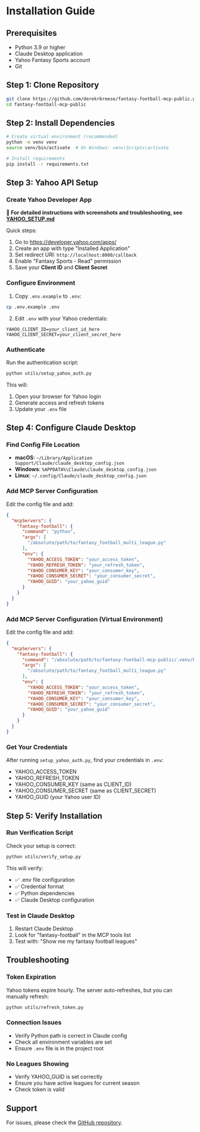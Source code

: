 # Installation Guide

## Prerequisites

- Python 3.9 or higher
- Claude Desktop application
- Yahoo Fantasy Sports account
- Git

## Step 1: Clone Repository

```bash
git clone https://github.com/derekrbreese/fantasy-football-mcp-public.git
cd fantasy-football-mcp-public
```

## Step 2: Install Dependencies

```bash
# Create virtual environment (recommended)
python -m venv venv
source venv/bin/activate  # On Windows: venv\Scripts\activate

# Install requirements
pip install -r requirements.txt
```

## Step 3: Yahoo API Setup

### Create Yahoo Developer App

**📖 For detailed instructions with screenshots and troubleshooting, see [YAHOO_SETUP.md](YAHOO_SETUP.md)**

Quick steps:
1. Go to https://developer.yahoo.com/apps/
2. Create an app with type "Installed Application"
3. Set redirect URI: `http://localhost:8000/callback`
4. Enable "Fantasy Sports - Read" permission
5. Save your **Client ID** and **Client Secret**

### Configure Environment

1. Copy `.env.example` to `.env`:
```bash
cp .env.example .env
```

2. Edit `.env` with your Yahoo credentials:
```env
YAHOO_CLIENT_ID=your_client_id_here
YAHOO_CLIENT_SECRET=your_client_secret_here
```

### Authenticate

Run the authentication script:
```bash
python utils/setup_yahoo_auth.py
```

This will:
1. Open your browser for Yahoo login
2. Generate access and refresh tokens
3. Update your `.env` file

## Step 4: Configure Claude Desktop

### Find Config File Location

- **macOS**: `~/Library/Application Support/Claude/claude_desktop_config.json`
- **Windows**: `%APPDATA%\Claude\claude_desktop_config.json`
- **Linux**: `~/.config/Claude/claude_desktop_config.json`

### Add MCP Server Configuration

Edit the config file and add:

```json
{
  "mcpServers": {
    "fantasy-football": {
      "command": "python",
      "args": [
        "/absolute/path/to/fantasy_football_multi_league.py"
      ],
      "env": {
        "YAHOO_ACCESS_TOKEN": "your_access_token",
        "YAHOO_REFRESH_TOKEN": "your_refresh_token",
        "YAHOO_CONSUMER_KEY": "your_consumer_key",
        "YAHOO_CONSUMER_SECRET": "your_consumer_secret",
        "YAHOO_GUID": "your_yahoo_guid"
      }
    }
  }
}
```

### Add MCP Server Configuration (Virtual Environment)
Edit the config file and add:

```json
{
  "mcpServers": {
    "fantasy-football": {
      "command": "/absolute/path/to/fantasy-football-mcp-public/.venv/bin/python",
      "args": [
        "/absolute/path/to/fantasy_football_multi_league.py"
      ],
      "env": {
        "YAHOO_ACCESS_TOKEN": "your_access_token",
        "YAHOO_REFRESH_TOKEN": "your_refresh_token",
        "YAHOO_CONSUMER_KEY": "your_consumer_key",
        "YAHOO_CONSUMER_SECRET": "your_consumer_secret",
        "YAHOO_GUID": "your_yahoo_guid"
      }
    }
  }
}
```

### Get Your Credentials

After running `setup_yahoo_auth.py`, find your credentials in `.env`:
- YAHOO_ACCESS_TOKEN
- YAHOO_REFRESH_TOKEN
- YAHOO_CONSUMER_KEY (same as CLIENT_ID)
- YAHOO_CONSUMER_SECRET (same as CLIENT_SECRET)
- YAHOO_GUID (your Yahoo user ID)

## Step 5: Verify Installation

### Run Verification Script

Check your setup is correct:
```bash
python utils/verify_setup.py
```

This will verify:
- ✅ .env file configuration
- ✅ Credential format
- ✅ Python dependencies
- ✅ Claude Desktop configuration

### Test in Claude Desktop

1. Restart Claude Desktop
2. Look for "fantasy-football" in the MCP tools list
3. Test with: "Show me my fantasy football leagues"

## Troubleshooting

### Token Expiration
Yahoo tokens expire hourly. The server auto-refreshes, but you can manually refresh:
```bash
python utils/refresh_token.py
```

### Connection Issues
- Verify Python path is correct in Claude config
- Check all environment variables are set
- Ensure `.env` file is in the project root

### No Leagues Showing
- Verify YAHOO_GUID is set correctly
- Ensure you have active leagues for current season
- Check token is valid

## Support

For issues, please check the [GitHub repository](https://github.com/derekrbreese/fantasy-football-mcp-public/issues).